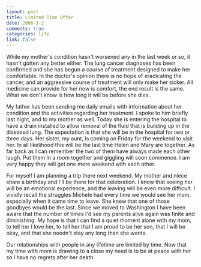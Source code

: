 ```yaml
--- 
layout: post
title: Limited Time Offer
date: 2006-3-2
comments: true
categories: life
link: false
---
```

While my mother's condition hasn't worsened any in the last week or so, it hasn't gotten any better either. The lung cancer diagnoses has been confirmed and she has begun a course of treatment designed to make her comfortable. In the doctor's opinion there is no hope of eradicating the cancer, and an aggressive course of treatment will only make her sicker. All medicine can provide for her now is comfort, the end result is the same. What we don't know is how long it will be before she dies.

My father has been sending me daily emails with information about her condition and the activities regarding her treatment. I spoke to him briefly last night, and to my mother as well. Today she is entering the hospital to have a drain installed to allow removal of the fluid that is building up in the diseased lung. The expectation is that she will be in the hospital for two or three days. Her sister, my aunt, is coming on Friday for the weekend to visit her. In all likelihood this will be the last time Helen and Mary are together. As far back as I can remember the two of them have always made each other laugh. Put them in a room together and giggling will soon commence. I am very happy they will get one more weekend with each other.

For myself I am planning a trip there next weekend. My mother and niece share a birthday and I'll be there for that celebration. I know that seeing her will be an emotional experience, and the leaving will be even more difficult. I vividly recall the struggles Michele had every time we would see her mom, especially when it came time to leave. She knew that one of those goodbyes would be the last. Since we moved to Washington I have been aware that the number of times I'd see my parents alive again was finite and diminishing. My hope is that I can find a quiet moment alone with my mom, to tell her I love her, to tell her that I am proud to be her son, that I will be okay, and that she needn't stay any long than she wants.

Our relationships with people in any lifetime are limited by time. Now that my time with mom is drawing to a close my need is to be at peace with her so I have no regrets after her death.
